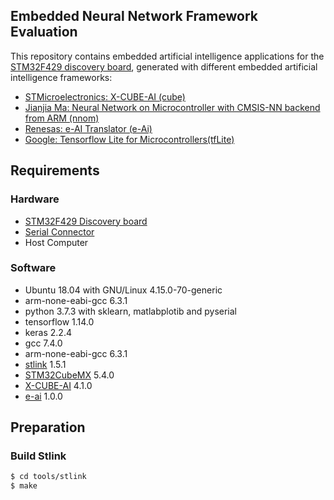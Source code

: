 ## Embedded Neural Network Framework Evaluation
This repository contains embedded artificial intelligence applications for the [STM32F429 discovery board](https://www.st.com/en/evaluation-tools/32f429idiscovery.html),
 generated with different embedded artificial intelligence frameworks:
 - [STMicroelectronics: X-CUBE-AI (cube)](cube)
 - [Jianjia Ma: Neural Network on Microcontroller with CMSIS-NN backend from ARM (nnom)](nnom)
 - [Renesas: e-AI Translator (e-Ai)](e_ai)
 - [Google: Tensorflow Lite for Microcontrollers(tfLite)](tfLite)

## Requirements

### Hardware
 - [STM32F429 Discovery board](https://www.st.com/en/evaluation-tools/32f429idiscovery.html)
 - [Serial Connector](http://www.farnell.com/datasheets/814049.pdf)
 - Host Computer

### Software
 - Ubuntu 18.04 with GNU/Linux 4.15.0-70-generic
 - arm-none-eabi-gcc 6.3.1
 - python 3.7.3 with sklearn, matlabplotib and pyserial
 - tensorflow 1.14.0
 - keras 2.2.4
 - gcc 7.4.0
 - arm-none-eabi-gcc 6.3.1
 - [stlink](https://github.com/texane/stlink) 1.5.1
 - [STM32CubeMX](https://www.st.com/en/development-tools/stm32cubemx.html) 5.4.0
 - [X-CUBE-AI](https://www.st.com/en/embedded-software/x-cube-ai.html) 4.1.0
 - [e-ai](https://www.st.com/en/embedded-software/x-cube-ai.html) 1.0.0

 ## Preparation
 ### Build Stlink
 ```bash
$ cd tools/stlink
$ make
```
